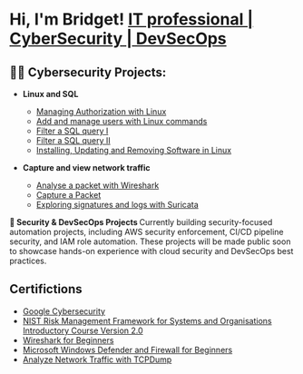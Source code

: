 <h1>Hi, I'm Bridget! <a href="https://www.linkedin.com/in/bridget-a-592105241/">IT professional | CyberSecurity | DevSecOps </a> 

<h2>👨‍💻 Cybersecurity Projects:</h2>

 - <b>Linux and SQL</b>
   - [Managing Authorization with Linux](https://github.com/Bridgetanntighe/ActiveDirectoryLab)
   - [Add and manage users with Linux commands](https://github.com/Bridgetanntighe/ManageUsers/blob/main/README.md)
   - [Filter a SQL query I](https://github.com/Bridgetanntighe/FilterSQLTheory/blob/main/README.md)
   - [Filter a SQL query II](https://github.com/Bridgetanntighe/Filter-SQL-II)
   - [Installing, Updating and Removing Software in Linux](https://github.com/Bridgetanntighe/Install-updates-windows/blob/main/README.md)

- <b>Capture and view network traffic</b>
  - [Analyse a packet with Wireshark](https://github.com/Bridgetanntighe/Filter-SQL-II/blob/main/README.md)
  - [Capture a Packet](https://github.com/Bridgetanntighe/Capture_packet/blob/main/README.md)
  - [Exploring signatures and logs with Suricata](https://github.com/Bridgetanntighe/Suricata/edit/main/README.md)

<b>  🚀 Security & DevSecOps Projects </b>
Currently building security-focused automation projects, including AWS security enforcement, CI/CD pipeline security, and IAM role automation. These projects will be made public soon to showcase hands-on experience with cloud security and DevSecOps best practices.
<h2>Certifictions </h2>

- [Google Cybersecurity](https://coursera.org/share/a83ead28610357fc058278dda8ebb888)
- [NIST Risk Management Framework for Systems and Organisations Introductory Course Version 2.0](https://csrc.nist.gov/CSRC/media/Projects/risk-management/images-media/rmf-training/intro-course-v2_0/index.html)
- [Wireshark for Beginners](https://coursera.org/share/acb59a3461fb400526ef1e8e24b88405)
- [Microsoft Windows Defender and Firewall for Beginners](https://coursera.org/share/d24dee38cba85063d85e71c73e3fe666)
- [Analyze Network Traffic with TCPDump](https://coursera.org/share/561a32425a4fd6e5e82e8836a1d32cfd)

<!--
**Bridgetann** is a ✨ _special_ ✨ repository because its `README.md` (this file) appears on your GitHub profile.

Here are some ideas to get you started:

- 🔭 I’m currently working on ...
- 🌱 I’m currently learning ...
- 👯 I’m looking to collaborate on ...
- 🤔 I’m looking for help with ...
- 💬 Ask me about ...
- 📫 How to reach me: ...
- 😄 Pronouns: ...
- ⚡ Fun fact: ...
-->
